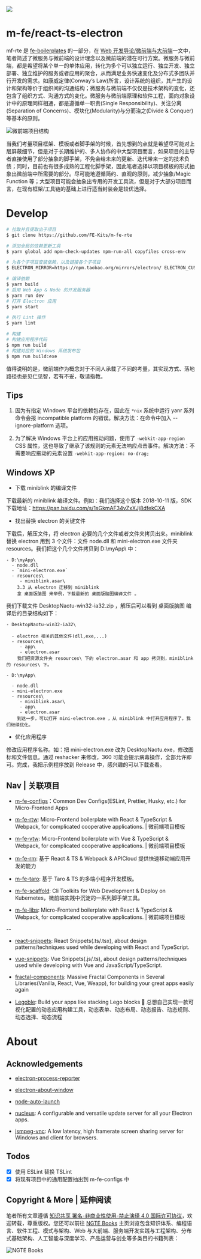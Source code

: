 ![](https://i.postimg.cc/0N7w0mnN/image.png)

# m-fe/react-ts-electron

mf-rte 是 [fe-boilerplates](https://github.com/wx-chevalier/fe-boilerplates) 的一部分，在 [Web 开发导论/微前端与大前端](https://github.com/wx-chevalier/Web-Series)一文中，笔者简述了微服务与微前端的设计理念以及微前端的潜在可行方案。微服务与微前端，都是希望将某个单一的单体应用，转化为多个可以独立运行、独立开发、独立部署、独立维护的服务或者应用的聚合，从而满足业务快速变化及分布式多团队并行开发的需求。如康威定律(Conway’s Law)所言，设计系统的组织，其产生的设计和架构等价于组织间的沟通结构；微服务与微前端不仅仅是技术架构的变化，还包含了组织方式、沟通方式的变化。微服务与微前端原理和软件工程，面向对象设计中的原理同样相通，都是遵循单一职责(Single Responsibility)、关注分离(Separation of Concerns)、模块化(Modularity)与分而治之(Divide & Conquer)等基本的原则。

![微前端项目结构](https://user-images.githubusercontent.com/5803001/44003230-de68ac5c-9e81-11e8-81f5-8092f7a9b421.png)

当我们考量项目框架、模板或者脚手架的时候，首先想到的点就是希望尽可能对上层屏蔽细节，但是对于长期维护的、多人协作的中大型项目而言，如果项目的主导者直接使用了部分抽象的脚手架，不免会给未来的更新、迭代带来一定的技术负债；同时，目前也有很多成熟的工程化脚手架，因此笔者选择以项目模板的形式抽象出微前端中所需要的部分。尽可能地遵循简约、直观的原则，减少抽象/Magic Function 等；大型项目可能会抽象出专用的开发工具流，但是对于大部分项目而言，在现有框架/工具链的基础上进行适当封装会是较优选择。

# Develop

```sh
# 拉取并且提取出子项目
$ git clone https://github.com/FE-Kits/m-fe-rte

# 添加全局的依赖更新工具
$ yarn global add npm-check-updates npm-run-all copyfiles cross-env

# 为各个子项目安装依赖，以及链接各个子项目
$ ELECTRON_MIRROR=https://npm.taobao.org/mirrors/electron/ ELECTRON_CUSTOM_DIR=8.2.0 yarn install --registry https://registry.npm.taobao.org/

# 编译依赖
$ yarn build
# 启用 Web App & Node 的开发服务器
$ yarn run dev
# 打开 Electron 应用
$ yarn start

# 执行 Lint 操作
$ yarn lint

# 构建
# 构建应用程序代码
$ npm run build
# 构建对应的 Windows 系统发布包
$ npm run build:exe
```

值得说明的是，微前端作为概念对于不同人承载了不同的考量，其实现方式、落地路径也是见仁见智，若有不妥，敬请指教。

## Tips

1. 因为有指定 Windows 平台的依赖包存在，因此在 `*nix` 系统中运行 yanr 系列命令会报 incompatible platform 的错误。解决方法：在命令中加入 --ignore-platform 选项。

2. 为了解决 Windows 平台上的应用拖动问题，使用了 `-webkit-app-region` CSS 属性，这也导致了继承了该规则的元素无法响应点击事件。解决方法：不需要响应拖动的元素设置 `-webkit-app-region: no-drag;`

## Windows XP

- 下载 miniblink 的编译文件

下载最新的 miniblink 编译文件。例如：我们选择这个版本 2018-10-11 版，SDK 下载地址：https://pan.baidu.com/s/1sGkmAF34vZxXJj8dfekCXA

- 找出替换 electron 的关键文件

下载后，解压文件，将 electron 必要的几个文件或者文件夹拷贝出来。miniblink 替换 electron 用到 3 个文件：文件 node.dll 和 mini-electron.exe 文件夹 resources。我们把这个几个文件拷贝到 D:\myApp\ 中：

```
- D:\myApp\
  - node.dll
  - `mini-electron.exe`
  - resources\
     - miniblink.asar\
    3.3 从 electron 迁移到 miniblink
    拿 桌面版脑图 来举例，下载最新的 桌面版脑图编译文件 。
```

我们下载文件 DesktopNaotu-win32-ia32.zip ，解压后可以看到 桌面版脑图 编译后的目录结构如下：

```
- DesktopNaotu-win32-ia32\

  - electron 相关的其他文件(dll,exe,...)
  - resources\
     - app\
     - electron.asar
    我们把资源文件夹 resources\ 下的 electron.asar 和 app 拷贝到，miniblink 的 resources\ 下。

- D:\myApp\

  - node.dll
  - mini-electron.exe
  - resources\
     - miniblink.asar\
     - app\
     - electron.asar
    到这一步，可以打开 mini-electron.exe ，从 miniblink 中打开应用程序了。我们继续优化。
```

- 优化应用程序

修改应用程序名称。如：把 mini-electron.exe 改为 DesktopNaotu.exe，修改图标和文件信息。通过 reshacker 来修改，360 可能会提示病毒操作，全部允许即可。完成，我把示例程序放到 Release 中，感兴趣的可以下载查看。

## Nav | 关联项目

- [m-fe-configs](https://github.com/wx-chevalier/m-fe-configs)：Common Dev Configs(ESLint, Prettier, Husky, etc.) for Micro-Frontend Apps

- [m-fe-rtw](https://github.com/wx-chevalier/m-fe-rtw): Micro-Frontend boilerplate with React & TypeScript & Webpack, for complicated cooperative applications. | 微前端项目模板

- [m-fe-vtw](https://github.com/wx-chevalier/m-fe-vtw): Micro-Frontend boilerplate with Vue & TypeScript & Webpack, for complicated cooperative applications. | 微前端项目模板

- [m-fe-rm](https://github.com/FE-Kits/m-fe-rm): 基于 React & TS & Webpack & APICloud 提供快速移动端应用开发的能力

- [m-fe-taro](https://github.com/wx-chevalier/m-fe-taro): 基于 Taro & TS 的多端小程序开发模板。

- [m-fe-scaffold](https://github.com/FE-Kits/m-fe-scaffold/): Cli Toolkits for Web Development & Deploy on Kubernetes，微前端实践中沉淀的一系列脚手架工具。

- [m-fe-libs](https://github.com/FE-Kits/m-fe-libs): Micro-Frontend boilerplate with React & TypeScript & Webpack, for complicated cooperative applications. | 微前端项目模板

--

- [react-snippets](https://github.com/FE-Kits/react-snippets): React Snippets(.ts/.tsx), about design patterns/techniques used while developing with React and TypeScript.

- [vue-snippets](https://github.com/FE-Kits/vue-snippets): Vue Snippets(.js/.ts), about design patterns/techniques used while developing with Vue and JavaScript/TypeScript.

- [fractal-components](https://github.com/FE-Kits/fractal-components): Massive Fractal Components in Several Libraries(Vanilla, React, Vue, Weapp), for building your great apps easily again

- [Legoble](https://github.com/FE-Kits/Legoble): Build your apps like stacking Lego blocks 💫 总想自己实现一款可视化配置的动态应用构建工具，动态表单、动态布局、动态报告、动态规则、动态选择、动态流程

# About

## Acknowledgements

- [electron-process-reporter](https://github.com/getstation/electron-process-reporter)

- [electron-about-window](https://github.com/rhysd/electron-about-window)

- [node-auto-launch](https://github.com/Teamwork/node-auto-launch)

- [nucleus](https://github.com/atlassian/nucleus): A configurable and versatile update server for all your Electron apps.

- [jsmpeg-vnc](https://github.com/phoboslab/jsmpeg-vnc): A low latency, high framerate screen sharing server for Windows and client for browsers.

## Todos

- [x] 使用 ESLint 替换 TSLint
- [x] 将现有项目中的通用配置抽出到 m-fe-configs 中

## Copyright & More | 延伸阅读

笔者所有文章遵循 [知识共享 署名-非商业性使用-禁止演绎 4.0 国际许可协议](https://creativecommons.org/licenses/by-nc-nd/4.0/deed.zh)，欢迎转载，尊重版权。您还可以前往 [NGTE Books](https://ng-tech.icu/books/) 主页浏览包含知识体系、编程语言、软件工程、模式与架构、Web 与大前端、服务端开发实践与工程架构、分布式基础架构、人工智能与深度学习、产品运营与创业等多类目的书籍列表：

![NGTE Books](https://s2.ax1x.com/2020/01/18/19uXtI.png)
